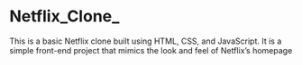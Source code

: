 # Netflix_Clone_
This is a basic Netflix clone built using HTML, CSS, and JavaScript. It is a simple front-end project that mimics the look and feel of Netflix’s homepage
